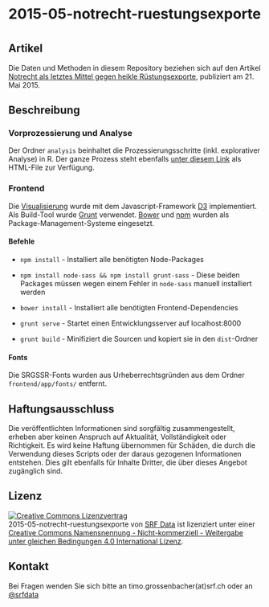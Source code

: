 # 2015-05-notrecht-ruestungsexporte
# 

## Artikel

Die Daten und Methoden in diesem Repository beziehen sich auf den Artikel [Notrecht als letztes Mittel gegen heikle Rüstungsexporte](http://www.srf.ch/news/schweiz/notrecht-als-letztes-mittel-gegen-heikle-ruestungsexporte), publiziert am 21. Mai 2015. 

## Beschreibung

### Vorprozessierung und Analyse

Der Ordner `analysis` beinhaltet die Prozessierungsschritte (inkl. explorativer Analyse) in R. Der ganze Prozess steht ebenfalls [unter diesem Link](http://srfdata.github.io/2015-05-notrecht-ruestungsexporte/) als HTML-File zur Verfügung. 

### Frontend

Die [Visualisierung](http://www.srfcdn.ch/srf-data/data/2015/seco-dual-use/) wurde mit dem Javascript-Framework [D3](http://d3js.org) implementiert. Als Build-Tool wurde [Grunt](http://gruntjs.com/) verwendet. [Bower](http://bower.io/) und [npm](https://www.npmjs.com/) wurden als Package-Management-Systeme eingesetzt.

#### Befehle

* `npm install` - Installiert alle benötigten Node-Packages

* `npm install node-sass && npm install grunt-sass` - Diese beiden Packages müssen wegen einem Fehler in `node-sass` manuell installiert werden

* `bower install` - Installiert alle benötigten Frontend-Dependencies

* `grunt serve` - Startet einen Entwicklungsserver auf localhost:8000

* `grunt build` - Minifiziert die Sourcen und kopiert sie in den `dist`-Ordner

#### Fonts

Die SRGSSR-Fonts wurden aus Urheberrechtsgründen aus dem Ordner `frontend/app/fonts/` entfernt. 

## Haftungsausschluss

Die veröffentlichten Informationen sind sorgfältig zusammengestellt, erheben aber keinen Anspruch auf Aktualität, Vollständigkeit oder Richtigkeit. Es wird keine Haftung übernommen für Schäden, die  durch die Verwendung dieses Scripts oder der daraus gezogenen Informationen entstehen. Dies gilt ebenfalls für Inhalte Dritter, die über dieses Angebot zugänglich sind. 

## Lizenz

<a rel="license" href="http://creativecommons.org/licenses/by-nc-sa/4.0/"><img alt="Creative Commons Lizenzvertrag" style="border-width:0" src="https://i.creativecommons.org/l/by-nc-sa/4.0/88x31.png" /></a><br /><span xmlns:dct="http://purl.org/dc/terms/" href="http://purl.org/dc/dcmitype/Dataset" property="dct:title" rel="dct:type">2015-05-notrecht-ruestungsexporte</span> von <a xmlns:cc="http://creativecommons.org/ns#" href="https://github.com/srfdata/2015-05-notrecht-ruestungsexporte" property="cc:attributionName" rel="cc:attributionURL">SRF Data</a> ist lizenziert unter einer <a rel="license" href="http://creativecommons.org/licenses/by-nc-sa/4.0/">Creative Commons Namensnennung - Nicht-kommerziell - Weitergabe unter gleichen Bedingungen 4.0 International Lizenz</a>.

## Kontakt

Bei Fragen wenden Sie sich bitte an timo.grossenbacher(at)srf.ch oder an [@srfdata](https://twitter.com/srfdata)